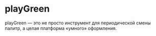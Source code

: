 # playGreen
playGreen — это не просто инструмент для периодической смены палитр, а целая платформа «умного» оформления.
